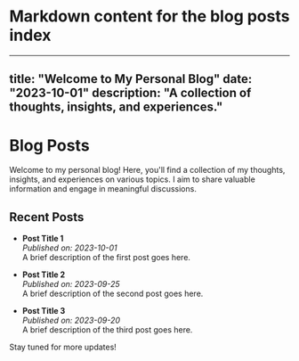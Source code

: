 # Markdown content for the blog posts index

---
title: "Welcome to My Personal Blog"
date: "2023-10-01"
description: "A collection of thoughts, insights, and experiences."
---

# Blog Posts

Welcome to my personal blog! Here, you'll find a collection of my thoughts, insights, and experiences on various topics. I aim to share valuable information and engage in meaningful discussions.

## Recent Posts

- **Post Title 1**  
  _Published on: 2023-10-01_  
  A brief description of the first post goes here.

- **Post Title 2**  
  _Published on: 2023-09-25_  
  A brief description of the second post goes here.

- **Post Title 3**  
  _Published on: 2023-09-20_  
  A brief description of the third post goes here.

Stay tuned for more updates!